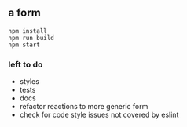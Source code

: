 ## a form

```
npm install
npm run build
npm start
```

### left to do

* styles
* tests
* docs
* refactor reactions to more generic form
* check for code style issues not covered by eslint
